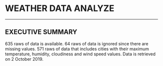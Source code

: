 # WEATHER DATA ANALYZE
---------------------------------------------------------------------------------------------------------------------------------
## EXECUTIVE SUMMARY

635 raws of data is available. 64 raws of data is ignored since there are missing values. 571 raws of data that includes cities with their maximum temperature, humidity, cloudiness and wind speed values. Data is retrieved on 2 October 2019.

